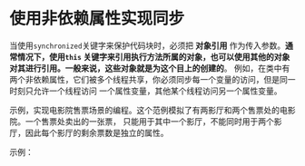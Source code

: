 使用非依赖属性实现同步
==================================================
当使用`synchronized`关键字来保护代码块时，必须把 **对象引用** 作为传入参数。**通常情况下，使用`this`
关键字来引用执行方法所属的对象，也可以使用其他的对象对其进行引用。一般来说，这些对象就是为这个目上的创建的**。
例如，在类中有两个非依赖属性，它们被多个线程共享，你必须同步每一个变量的访问，但是同一时刻只允许一个线程访问
一个属性变量，其他某个线程访问另一个属性变量。

示例，实现电影院售票场景的编程。这个范例模拟了有两影厅和两个售票处的电影院。一个售票处卖出的一张票，
只能用于其中一个影厅，不能同时用于两个影厅，因此每个影厅的剩余票数是独立的属性。

示例：
```java

```
